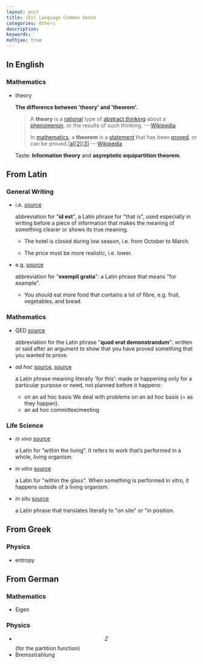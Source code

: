 ```yaml
---
layout: post
title: (En) Language Common Sense
categories: Others
description: 
keywords: 
mathjax: true
---
```


## In English

### Mathematics

- theory

  **The difference between 'theory' and 'theorem'.**

  > A **theory** is a [rational](https://en.wikipedia.org/wiki/Reason) type of [abstract thinking](https://en.wikipedia.org/wiki/Abstraction) about a [phenomenon](https://en.wikipedia.org/wiki/Phenomenon), or the results of such thinking. ---[Wikipedia](https://en.wikipedia.org/wiki/Theory)
  >
  > In [mathematics](https://en.wikipedia.org/wiki/Mathematics), a **theorem** is a [statement](https://en.wikipedia.org/wiki/Statement_(logic)) that has been [proved](https://en.wikipedia.org/wiki/Mathematical_proof), or can be proved.[[a\]](https://en.wikipedia.org/wiki/Theorem#cite_note-2)[[2\]](https://en.wikipedia.org/wiki/Theorem#cite_note-3)[[3\]](https://en.wikipedia.org/wiki/Theorem#cite_note-4) ---[Wikipedia](https://en.wikipedia.org/wiki/Theorem)

  Taste: **Information theory** and **asymptotic equipartition theorem**.

## From Latin

### General Writing

- i.e. [source](https://dictionary.cambridge.org/dictionary/english/ie)

  abbreviation for "**id est**", a Latin phrase for "that is", used especially in writing before a piece of information that makes the meaning of something clearer or shows its true meaning.

  - The hotel is closed during low season, i.e. from October to March.

  - The price must be more realistic, i.e. lower.

- e.g. [source](https://dictionary.cambridge.org/dictionary/english/eg?q=e.g.)

  abbreviation for "**exempli gratia**": a Latin phrase that means "for example".

  - You should eat more food that contains a lot of fibre, e.g. fruit, vegetables, and bread.

### Mathematics

- QED [source](https://dictionary.cambridge.org/dictionary/english/qed?q=q.e.d)

  abbreviation for the Latin phrase "**quod erat demonstrandum**": written or said after an argument to show that you have proved something that you wanted to prove.

- *ad hoc* [source](https://en.wikipedia.org/wiki/Ad_hoc), [source](https://dictionary.cambridge.org/dictionary/english/ad-hoc)

  a Latin phrase meaning literally 'for this': made or happening only for a particular purpose or need, not planned before it happens: 

  - on an ad hoc basis We deal with problems on an ad hoc basis (= as they happen). 
  - an ad hoc committee/meeting 

### Life Science

- *in vivo* [source](https://www.healthline.com/health/in-vivo-vs-in-vitro)

  a Latin for “within the living”. It refers to work that’s performed in a whole, living organism.

- *in vitro* [source](https://www.healthline.com/health/in-vivo-vs-in-vitro)

  a Latin for "within the glass". When something is performed in vitro, it happens outside of a living organism.

- *in situ* [source](https://en.wikipedia.org/wiki/In_situ)

  a Latin phrase that translates literally to "on site" or "in position.

## From Greek

### Physics

- entropy

## From German

### Mathematics

- Eigen

### Physics

- $$Z$$ (for the partition function)
- Bremsstrahlung



